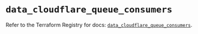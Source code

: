 # `data_cloudflare_queue_consumers`

Refer to the Terraform Registry for docs: [`data_cloudflare_queue_consumers`](https://registry.terraform.io/providers/cloudflare/cloudflare/5.10.1/docs/data-sources/queue_consumers).
